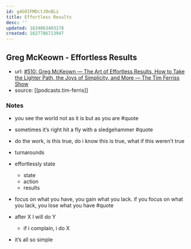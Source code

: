 ```yaml
---
id: g4G0IFMDctJ0nBLz
title: Effortless Results
desc: ''
updated: 1634863403178
created: 1627786713947
---
```



## Greg McKeown - Effortless Results
- url: [#510: Greg McKeown — The Art of Effortless Results, How to Take the Lighter Path, the Joys of Simplicity, and More — The Tim Ferriss Show](https://overcast.fm/+KebseDz5Y)
- source: [[podcasts.tim-ferris]]

### Notes
- you see the world not as it is but as you are #quote
- sometimes it’s right hit a fly with a sledgehammer #quote
- do the work, is this true, do i know this is true, what if this weren’t true
- turnarounds

- effortlessly state
  - state
  - action
  - results 

- focus on what you have, you gain what you lack. if you focus on what you lack, you lose what you have  #quote

- after X I will do Y
  - if i complain, i do X

- it’s all so simple

